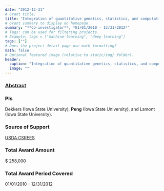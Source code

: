 ```yaml
---
date: "2012-12-31"
# Grant title.
title: "Integration of quantitative genetics, statistics, and computational biology for animal genetic improvement"
# Grant summary to display on homepage.
summary: "**Co-investigator**, *01/01/2010 - 12/31/2012*"
# Tags: can be used for filtering projects.
# Example: tags = ["machine-learning", "deep-learning"]
tags: [""]
# Does the project detail page use math formatting?
math: false
# Optional featured image (relative to static/img/ folder).
header:
  caption: "Integration of quantitative genetics, statistics, and computational biology for animal genetic improvement"
  image: ""
---
```


### [Abstract](https://portal.nifa.usda.gov/web/crisprojectpages/0219208-integration-of-quantitative-genetics-statistics-and-computational-biology-for-animal-genetic-improvement.html)

### PIs
Dekkers (Iowa State University), **Peng** (Iowa State University), and Lamont (Iowa State University).


### Source of Support
[USDA CSREES](https://www.usda.gov/)

### Total Award Amount
$ 258,000

### Total Award Period Covered
01/01/2010 - 12/31/2012

